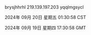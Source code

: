 brysjhhrhl 219.139.197.203 yqqlmgsycl

2024年 09月 20日 星期五 01:30:58 CST

2024年 09月 19日 星期四 17:30:58 GMT

